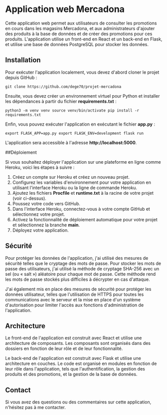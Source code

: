 # Application web Mercadona
Cette application web permet aux utilisateurs de consulter les promotions en cours dans les magasins Mercadona, et aux administrateurs d'ajouter des produits à la base de données et de créer des promotions pour ces produits. L'application utilise un front-end en React et un back-end en Flask, et utilise une base de données PostgreSQL pour stocker les données.

## Installation
Pour exécuter l'application localement, vous devez d'abord cloner le projet depuis GitHub :

`git clone https://github.com/dege70/projet-mercadona`

Ensuite, vous devez créer un environnement virtuel pour Python et installer les dépendances à partir du fichier **requirements.txt** :

`python3 -m venv venv
source venv/bin/activate
pip install -r requirements.txt`

Enfin, vous pouvez exécuter l'application en exécutant le fichier **app.py** :

`export FLASK_APP=app.py
export FLASK_ENV=development
flask run`

L'application sera accessible à l'adresse **http://localhost:5000**.

##Déploiement

Si vous souhaitez déployer l'application sur une plateforme en ligne comme Heroku, voici les étapes à suivre :

1. Créez un compte sur Heroku et créez un nouveau projet.
2. Configurez les variables d'environnement pour votre application en utilisant l'interface Heroku ou la ligne de commande Heroku.
3. Ajoutez les fichiers **Procfile** et **runtime.txt** à la racine de votre projet (voir ci-dessus).
4. Poussez votre code vers GitHub.
5. Dans l'interface Heroku, connectez-vous à votre compte GitHub et sélectionnez votre projet.
6. Activez la fonctionnalité de déploiement automatique pour votre projet et sélectionnez la branche **main**.
7. Déployez votre application.

## Sécurité
Pour protéger les données de l'application, j'ai utilisé des mesures de sécurité telles que le cryptage des mots de passe. Pour stocker les mots de passe des utilisateurs, j'ai utilisé la méthode de cryptage SHA-256 avec un sel (ou « salt ») aléatoire pour chaque mot de passe. Cette méthode rend les mots de passe stockés plus difficiles à décrypter en cas d'attaque.

J'ai également mis en place des mesures de sécurité pour protéger les données utilisateur, telles que l'utilisation de HTTPS pour toutes les communications avec le serveur et la mise en place d'un système d'autorisation pour limiter l'accès aux fonctions d'administration de l'application.

## Architecture
Le front-end de l'application est construit avec React et utilise une architecture de composants. Les composants sont organisés dans des dossiers en fonction de leur rôle et de leur fonctionnalité.

Le back-end de l'application est construit avec Flask et utilise une architecture en couches. Le code est organisé en modules en fonction de leur rôle dans l'application, tels que l'authentification, la gestion des produits et des promotions, et la gestion de la base de données.

## Contact
Si vous avez des questions ou des commentaires sur cette application, n'hésitez pas à me contacter.